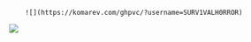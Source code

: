         ![](https://komarev.com/ghpvc/?username=SURV1VALH0RROR)

![](https://file.garden/ZmtEuA_82UkbgtiL/my%20friends%20png.png)

